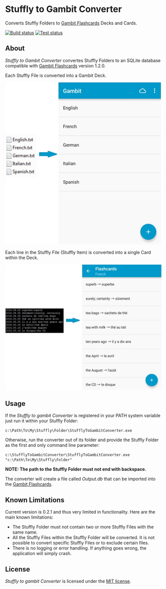 # Stuffly to Gambit Converter

Converts Stuffly Folders to [Gambit Flashcards](https://play.google.com/store/apps/details?id=ru.ming13.gambit) Decks and Cards.

[![Build status](https://ci.appveyor.com/api/projects/status/etrgjgh3q5u3eqpy?svg=true)](https://ci.appveyor.com/project/ironcev/stuffly-to-gambit-converter)
[![Test status](http://teststatusbadge.azurewebsites.net/api/status/ironcev/stuffly-to-gambit-converter)](https://ci.appveyor.com/project/ironcev/stuffly-to-gambit-converter)

## About
*Stuffly to Gambit Converter* convertes Stuffly Folders to an SQLite database compatible with [Gambit Flashcards](https://play.google.com/store/apps/details?id=ru.ming13.gambit) version 1.2.0.

Each Stuffly File is converted into a Gambit Deck.

![Gambit Flashcards Decks](doc/converting-stuffly-files-to-gambit-flashcards-decks.jpg)

Each line in the Stuffly File (Stuffly Item) is converted into a single Card within the Deck.

![Gambit Flashcards Cards](doc/converting-stuffly-items-to-gambit-flashcards-cards.jpg)

## Usage
If the *Stuffly to gambit Converter* is registered in your PATH system variable just run it within your Stuffly Folder:

    c:\Path\To\My\Stuffly\Folder\StufflyToGambitConverter.exe

Otherwise, run the converter out of its folder and provide the Stuffly Folder as the first and only command line parameter:

    c:\StufflyToGambitConverter\StufflyToGambitConverter.exe "c:\Path\To\My\Stuffly\Folder"

**NOTE: The path to the Stuffly Folder must not end with backspace.**

The converter will create a file called *Output.db* that can be imported into the [Gambit Flashcards](https://play.google.com/store/apps/details?id=ru.ming13.gambit).

## Known Limitations
Current version is 0.2.1 and thus very limited in functionality. Here are the main known limitations:

- The Stuffly Folder must not contain two or more Stuffly Files with the same name.
- All the Stuffly Files within the Stuffly Folder will be converted. It is not possible to convert specific Stuffly Files or to exclude certain files.
- There is no logging or error handling. If anything goes wrong, the application will simply crash.

## License

*Stuffly to gambit Converter* is licensed under the [MIT license](LICENSE.txt).